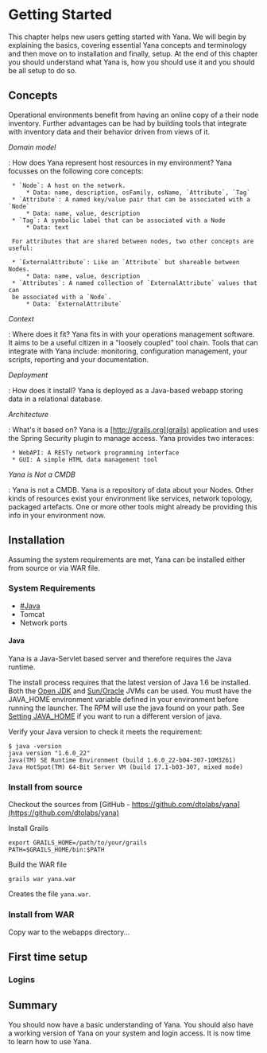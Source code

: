 # Getting Started

This chapter helps new users getting started with Yana. We will begin
by explaining the basics, covering essential Yana concepts and
terminology and then move on to installation and finally, setup.
At the end of this chapter you should understand what Yana is, how
you should use it and you should be all setup to do so.

## Concepts

Operational environments benefit from having an online copy of
a their node inventory. Further advantages can be had by 
building tools that integrate with inventory data and their
behavior driven from views of it.

*Domain model*

:    How does Yana represent host resources in my environment?
     Yana focusses on the following core concepts:

     * `Node`: A host on the network.
         * Data: name, description, osFamily, osName, `Attribute`, `Tag`
     * `Attribute`: A named key/value pair that can be associated with a `Node`
         * Data: name, value, description
     * `Tag`: A symbolic label that can be associated with a Node
         * Data: text

     For attributes that are shared between nodes, two other concepts are useful:
     
     * `ExternalAttribute`: Like an `Attribute` but shareable between Nodes.
         * Data: name, value, description
     * `Attributes`: A named collection of `ExternalAttribute` values that can
     be associated with a `Node`.
         * Data: `ExternalAttribute`

	
*Context*

:    Where does it fit? Yana fits in with your operations management software.
     It aims to be a useful citizen in a "loosely coupled" tool chain.
     Tools that can integrate with Yana include: monitoring, configuration
     management, your scripts, reporting and your documentation.

*Deployment*

:    How does it install? Yana is deployed as a Java-based webapp
     storing data in a relational database. 

*Architecture*

:    What's it based on? Yana is a [http://grails.org](grails) application and
     uses the Spring Security plugin to manage access. 
     Yana provides two interaces:
     
     * WebAPI: A RESTy network programming interface 
     * GUI: A simple HTML data management tool

*Yana is Not a CMDB*

:    Yana is not a CMDB. Yana is a repository of data about your Nodes.
     Other kinds of resources exist your environment like services,
     network topology, packaged artefacts. One or more other tools
     might already be providing this info in your environment now.

## Installation

Assuming the system requirements are met, Yana can be installed
either from source or via WAR file.

### System Requirements

* [#Java](Java)
* Tomcat
* Network ports

#### Java

Yana is a Java-Servlet based server and therefore requires the Java
runtime.

The install process requires that the latest version of Java 1.6
be installed. Both the [Open JDK](http://openjdk.java.net/) and 
[Sun/Oracle](http://java.com/) JVMs can be used.
You must have the JAVA_HOME environment variable defined
in your environment before running the launcher.  The RPM will 
use the java found on your path. See [Setting JAVA_HOME](#setting-java_home) 
if you want to run a different version of java.

Verify your Java version to check it meets the requirement:

    $ java -version
    java version "1.6.0_22"
    Java(TM) SE Runtime Environment (build 1.6.0_22-b04-307-10M3261)
    Java HotSpot(TM) 64-Bit Server VM (build 17.1-b03-307, mixed mode)

### Install from source

Checkout the sources from [GitHub - https://github.com/dtolabs/yana](https://github.com/dtolabs/yana)

Install Grails
    
    export GRAILS_HOME=/path/to/your/grails
    PATH=$GRAILS_HOME/bin:$PATH
    
Build the WAR file

    grails war yana.war

Creates the file `yana.war`.

### Install from WAR

Copy war to the webapps directory...

## First time setup

### Logins

## Summary

You should now have a basic understanding of Yana. You
should also have a working version of Yana on your system
and login access. It is now time to learn how to use Yana.

  


